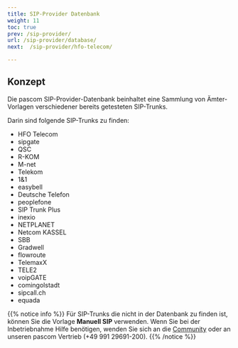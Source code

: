 ```yaml
---
title: SIP-Provider Datenbank
weight: 11
toc: true
prev: /sip-provider/
url: /sip-provider/database/
next:  /sip-provider/hfo-telecom/

---
```


## Konzept

Die pascom SIP-Provider-Datenbank beinhaltet eine Sammlung von Ämter-Vorlagen verschiedener bereits getesteten SIP-Trunks.

Darin sind folgende SIP-Trunks zu finden:

+ HFO Telecom
+ sipgate
+ QSC
+ R-KOM
+ M-net
+ Telekom
+ 1&1
+ easybell
+ Deutsche Telefon
+ peoplefone
+ SIP Trunk Plus
+ inexio
+ NETPLANET
+ Netcom KASSEL
+ SBB
+ Gradwell
+ flowroute
+ TelemaxX
+ TELE2
+ voipGATE
+ comingolstadt
+ sipcall.ch
+ equada


{{% notice info %}}
Für SIP-Trunks die nicht in der Datenbank zu finden ist, können Sie die Vorlage **Manuell SIP** verwenden. Wenn Sie bei der Inbetriebnahme Hilfe benötigen, wenden Sie sich an die [Community](http://community.pascom.net/) oder an unseren pascom Vertrieb (+49 991 29691-200).
{{% /notice %}}
